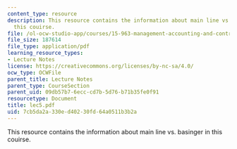 ```yaml
---
content_type: resource
description: This resource contains the information about main line vs. basinger in
  this couirse.
file: /ol-ocw-studio-app/courses/15-963-management-accounting-and-control-spring-2007/7cb5da2a330ed40230fd64a0511b3b2a_lec5.pdf
file_size: 187614
file_type: application/pdf
learning_resource_types:
- Lecture Notes
license: https://creativecommons.org/licenses/by-nc-sa/4.0/
ocw_type: OCWFile
parent_title: Lecture Notes
parent_type: CourseSection
parent_uid: 09db57b7-6ecc-cd7b-5d76-b71b35fe0f91
resourcetype: Document
title: lec5.pdf
uid: 7cb5da2a-330e-d402-30fd-64a0511b3b2a
---
```

This resource contains the information about main line vs. basinger in this couirse.